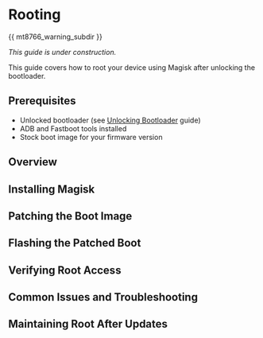 # Rooting

{{ mt8766_warning_subdir }}

*This guide is under construction.*

This guide covers how to root your device using Magisk after unlocking the bootloader.

## Prerequisites

- Unlocked bootloader (see [Unlocking Bootloader](unlocking-bootloader) guide)
- ADB and Fastboot tools installed
- Stock boot image for your firmware version

## Overview

## Installing Magisk

## Patching the Boot Image

## Flashing the Patched Boot

## Verifying Root Access

## Common Issues and Troubleshooting

## Maintaining Root After Updates
